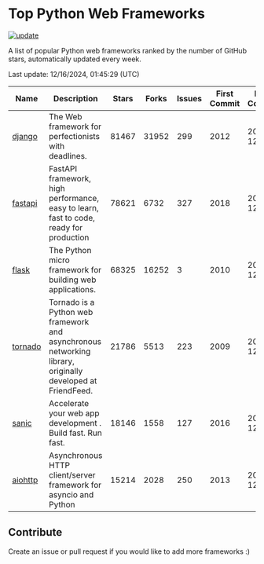 # Top Python Web Frameworks

[![update](https://github.com/sunnysid3up/python-web-frameworks/actions/workflows/update.yml/badge.svg)](https://github.com/sunnysid3up/python-web-frameworks/actions/workflows/update.yml)

A list of popular Python web frameworks ranked by the number of GitHub stars, automatically updated every week.

Last update: 12/16/2024, 01:45:29 (UTC)

| Name          | Description          | Stars                     | Forks          | Issues               | First Commit        | Last Commit         |
|---------------|----------------------|---------------------------|----------------|----------------------|---------------------|---------------------|
| [django](https://github.com/django/django) | The Web framework for perfectionists with deadlines. | 81467 | 31952 | 299 | 2012 | 2024-12-15 |
| [fastapi](https://github.com/fastapi/fastapi) | FastAPI framework, high performance, easy to learn, fast to code, ready for production | 78621 | 6732 | 327 | 2018 | 2024-12-16 |
| [flask](https://github.com/pallets/flask) | The Python micro framework for building web applications. | 68325 | 16252 | 3 | 2010 | 2024-12-16 |
| [tornado](https://github.com/tornadoweb/tornado) | Tornado is a Python web framework and asynchronous networking library, originally developed at FriendFeed. | 21786 | 5513 | 223 | 2009 | 2024-12-15 |
| [sanic](https://github.com/sanic-org/sanic) |  Accelerate your web app development . Build fast. Run fast. | 18146 | 1558 | 127 | 2016 | 2024-12-15 |
| [aiohttp](https://github.com/aio-libs/aiohttp) | Asynchronous HTTP client/server framework for asyncio and Python | 15214 | 2028 | 250 | 2013 | 2024-12-16 |

## Contribute 

Create an issue or pull request if you would like to add more frameworks :)